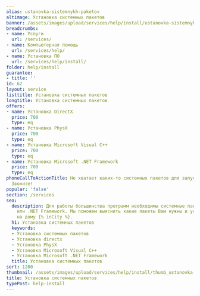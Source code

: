 ```yaml
---
alias: ustanovka-sistemnykh-paketov
altimage: Установка системных пакетов
banner: /assets/images/upload/services/help/install/ustanovka-sistemnykh-paketov.jpg
breadcrumbs:
- name: Услуги
  url: /services/
- name: Компьютерная помощь
  url: /services/help/
- name: Установка ПО
  url: /services/help/install/
folder: help/install
guarantee:
- title: ''
id: 62
layout: service
listtitle: Установка системных пакетов
longtitle: Установка системных пакетов
offers:
- name: Установка DirectX
  price: 700
  type: eq
- name: Установка PhysX
  price: 700
  type: eq
- name: Установка Microsoft Visual C++
  price: 700
  type: eq
- name: Установка Microsoft .NET Framework
  price: 700
  type: eq
phoneCallToActionTitle: Не хватает каких-то системных пакетов для запуска программ?
  Звоните!
popular: 'false'
section: /services
seo:
  description: Для работы большинства программ необходимы системные пакеты, как DirectX
    или .NET Framework. Мы поможем выяснить какие пакеты Вам нужны и установим их
    на дому {% inCity %}.
  h1: Установка системных пакетов
  keywords:
  - Установка системных пакетов
  - Установка directx
  - Установка PhysX
  - Установка Microsoft Visual C++
  - Установка Microsoft .NET Framework
  title: Установка системных пакетов
sort: 1200
thumbnail: /assets/images/upload/services/help/install/thumb_ustanovka-sistemnykh-paketov.jpg
title: Установка системных пакетов
typePost: help-install
---
```

